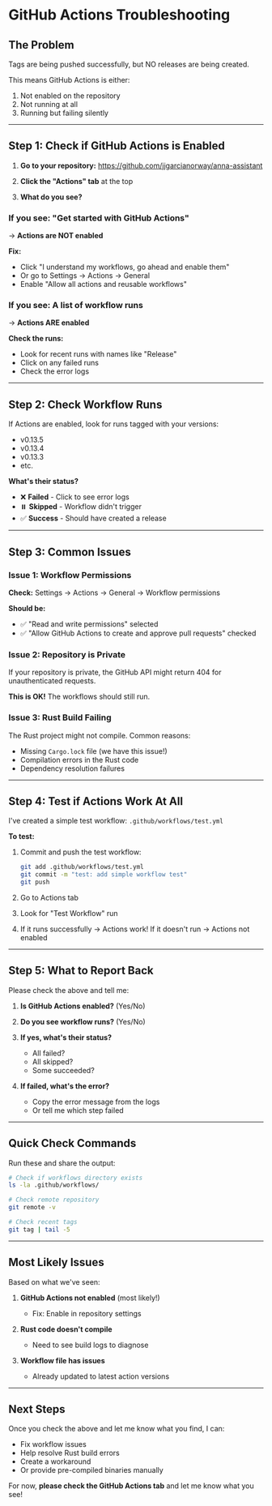 # GitHub Actions Troubleshooting

## The Problem

Tags are being pushed successfully, but NO releases are being created.

This means GitHub Actions is either:
1. Not enabled on the repository
2. Not running at all
3. Running but failing silently

---

## Step 1: Check if GitHub Actions is Enabled

1. **Go to your repository:** https://github.com/jjgarcianorway/anna-assistant

2. **Click the "Actions" tab** at the top

3. **What do you see?**

### If you see: "Get started with GitHub Actions"
→ **Actions are NOT enabled**

**Fix:**
- Click "I understand my workflows, go ahead and enable them"
- Or go to Settings → Actions → General
- Enable "Allow all actions and reusable workflows"

### If you see: A list of workflow runs
→ **Actions ARE enabled**

**Check the runs:**
- Look for recent runs with names like "Release"
- Click on any failed runs
- Check the error logs

---

## Step 2: Check Workflow Runs

If Actions are enabled, look for runs tagged with your versions:

- v0.13.5
- v0.13.4
- v0.13.3
- etc.

**What's their status?**

- ❌ **Failed** - Click to see error logs
- ⏸️ **Skipped** - Workflow didn't trigger
- ✅ **Success** - Should have created a release

---

## Step 3: Common Issues

### Issue 1: Workflow Permissions

**Check:** Settings → Actions → General → Workflow permissions

**Should be:**
- ✅ "Read and write permissions" selected
- ✅ "Allow GitHub Actions to create and approve pull requests" checked

### Issue 2: Repository is Private

If your repository is private, the GitHub API might return 404 for unauthenticated requests.

**This is OK!** The workflows should still run.

### Issue 3: Rust Build Failing

The Rust project might not compile. Common reasons:

- Missing `Cargo.lock` file (we have this issue!)
- Compilation errors in the Rust code
- Dependency resolution failures

---

## Step 4: Test if Actions Work At All

I've created a simple test workflow: `.github/workflows/test.yml`

**To test:**

1. Commit and push the test workflow:
   ```bash
   git add .github/workflows/test.yml
   git commit -m "test: add simple workflow test"
   git push
   ```

2. Go to Actions tab

3. Look for "Test Workflow" run

4. If it runs successfully → Actions work!
   If it doesn't run → Actions not enabled

---

## Step 5: What to Report Back

Please check the above and tell me:

1. **Is GitHub Actions enabled?** (Yes/No)

2. **Do you see workflow runs?** (Yes/No)

3. **If yes, what's their status?**
   - All failed?
   - All skipped?
   - Some succeeded?

4. **If failed, what's the error?**
   - Copy the error message from the logs
   - Or tell me which step failed

---

## Quick Check Commands

Run these and share the output:

```bash
# Check if workflows directory exists
ls -la .github/workflows/

# Check remote repository
git remote -v

# Check recent tags
git tag | tail -5
```

---

## Most Likely Issues

Based on what we've seen:

1. **GitHub Actions not enabled** (most likely!)
   - Fix: Enable in repository settings

2. **Rust code doesn't compile**
   - Need to see build logs to diagnose

3. **Workflow file has issues**
   - Already updated to latest action versions

---

## Next Steps

Once you check the above and let me know what you find, I can:

- Fix workflow issues
- Help resolve Rust build errors
- Create a workaround
- Or provide pre-compiled binaries manually

For now, **please check the GitHub Actions tab** and let me know what you see!
